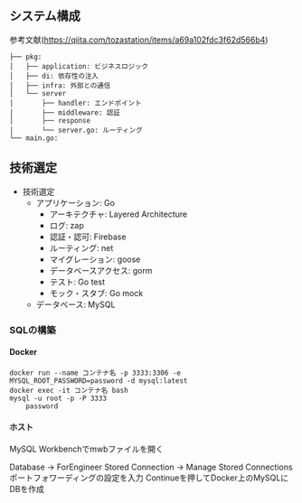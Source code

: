 ## システム構成
参考文献(https://qiita.com/tozastation/items/a69a102fdc3f62d566b4)

```
├── pkg:
│   ├── application: ビジネスロジック
│   ├── di: 依存性の注入
│   ├── infra: 外部との通信
│   └── server
│       ├── handler: エンドポイント
│       ├── middleware: 認証
│       ├── response
│       └── server.go: ルーティング
└── main.go: 
```

## 技術選定

- 技術選定
    - アプリケーション: Go
        - アーキテクチャ: Layered Architecture
        - ログ: zap
        - 認証・認可: Firebase
        - ルーティング: net
        - マイグレーション: goose
        - データベースアクセス: gorm
        - テスト: Go test
        - モック・スタブ: Go mock
    - データベース: MySQL


### SQLの構築

#### Docker
```
docker run --name コンテナ名 -p 3333:3306 -e MYSQL_ROOT_PASSWORD=password -d mysql:latest
docker exec -it コンテナ名 bash
mysql -u root -p -P 3333
    password
```

#### ホスト
MySQL Workbenchでmwbファイルを開く

Database -> ForEngineer
Stored Connection -> Manage Stored Connections
ポートフォワーディングの設定を入力
Continueを押してDocker上のMySQLにDBを作成
